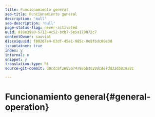 ```yaml
---
title: Funcionamiento general
seo-title: Funcionamiento general
description: 'null'
seo-description: 'null'
page-status-flag: never-activated
uuid: 810e3960-5713-4c52-bcb7-5e5a179872c7
contentOwner: sauviat
discoiquuid: f80267e4-63df-45e1-985c-0e9fbdc09e3d
iscontainer: true
index: y
internal: n
snippet: y
translation-type: ht
source-git-commit: d0cdc8f268bb7478ebb3020dcde7dd33d0819a81

---
```



# Funcionamiento general{#general-operation}

